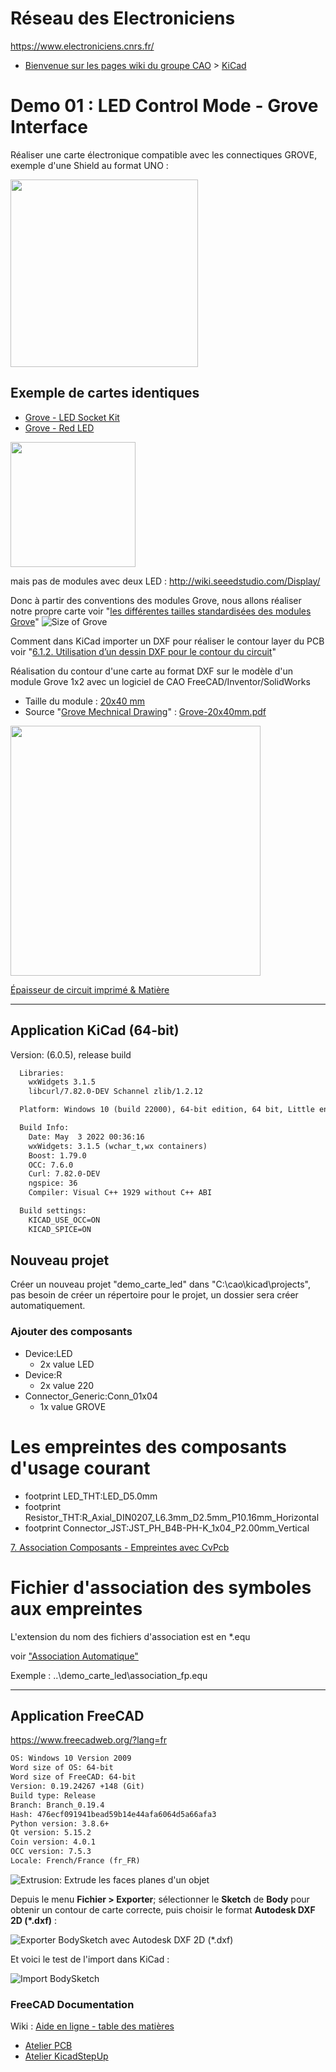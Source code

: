 
# Réseau des Electroniciens

<https://www.electroniciens.cnrs.fr/>

- [Bienvenue sur les pages wiki du groupe CAO](https://wiki.electroniciens.cnrs.fr/index.php/Le_groupe_CAO) > [KiCad](https://wiki.electroniciens.cnrs.fr/index.php/CAO_:_KICAD)

# Demo 01 : LED Control Mode - Grove Interface

Réaliser une carte électronique compatible avec les connectiques GROVE, exemple d'une Shield au format UNO :

<img src="img/shield-uno-grove.png" width="300"/>

## Exemple de cartes identiques

- [Grove - LED Socket Kit](http://wiki.seeedstudio.com/Grove-LED_Socket_Kit/)
- [Grove - Red LED](http://wiki.seeedstudio.com/Grove-Red_LED/)

<img src="img/grove_red_led.png" width="200" />

mais pas de modules avec deux LED : <http://wiki.seeedstudio.com/Display/>

Donc à partir des conventions des modules Grove, nous allons réaliser notre propre carte
voir "[les différentes tailles standardisées des modules Grove](http://wiki.seeedstudio.com/Grove_System/#size-of-grove)"
![Size of Grove](img/size_of_grove.png)

Comment dans KiCad importer un DXF pour réaliser le contour layer du PCB
voir "[6.1.2. Utilisation d’un dessin DXF pour le contour du circuit](http://docs.kicad-pcb.org/stable/fr/pcbnew.html#_creation_d_8217_un_circuit)"

Réalisation du contour d'une carte au format DXF sur le modèle d'un module Grove 1x2 avec un logiciel de CAO FreeCAD/Inventor/SolidWorks

- Taille du module : [20x40 mm](img/freecad-esquisse-pcb-20x40mm.png)
- Source "[Grove Mechnical Drawing](https://github.com/SeeedDocument/GroveSystem/tree/master/res)" : [Grove-20x40mm.pdf](https://github.com/SeeedDocument/GroveSystem/blob/master/res/Grove-40x40-SMD-horizontal/Grove-%E8%B4%B4%E7%89%87%E5%BA%A7%E5%AD%90-%E8%BA%BA.pdf)

<img src="img/grove_20x40mm.png" width="400" />

[Épaisseur de circuit imprimé & Matière](https://www.wedirekt.fr/fr/web/technologie/pcb-technologie/sp-cification/dimensions-et-mati-re.fs-1235901.html)

---

## Application KiCad (64-bit)

Version: (6.0.5), release build

```txt
  Libraries:
    wxWidgets 3.1.5
    libcurl/7.82.0-DEV Schannel zlib/1.2.12

  Platform: Windows 10 (build 22000), 64-bit edition, 64 bit, Little endian, wxMSW

  Build Info:
    Date: May  3 2022 00:36:16
    wxWidgets: 3.1.5 (wchar_t,wx containers)
    Boost: 1.79.0
    OCC: 7.6.0
    Curl: 7.82.0-DEV
    ngspice: 36
    Compiler: Visual C++ 1929 without C++ ABI

  Build settings:
    KICAD_USE_OCC=ON
    KICAD_SPICE=ON
```

## Nouveau projet

Créer un nouveau projet "demo_carte_led" dans "C:\cao\kicad\projects", pas besoin de créer un répertoire pour le projet, un dossier sera créer automatiquement.

### Ajouter des composants

- Device:LED
  - 2x value LED
- Device:R
  - 2x value 220
- Connector_Generic:Conn_01x04
  - 1x value GROVE

# Les empreintes des composants d'usage courant

- footprint LED_THT:LED_D5.0mm
- footprint Resistor_THT:R_Axial_DIN0207_L6.3mm_D2.5mm_P10.16mm_Horizontal
- footprint Connector_JST:JST_PH_B4B-PH-K_1x04_P2.00mm_Vertical

[7. Association Composants - Empreintes avec CvPcb](http://docs.kicad-pcb.org/stable/fr/cvpcb.html#_association_composants_empreintes_avec_cvpcb)

# Fichier d'association des symboles aux empreintes

L'extension du nom des fichiers d'association est en *.equ

voir ["Association Automatique"](https://docs.kicad.org/6.0/fr/cvpcb/cvpcb.html#association_automatique_ou_manuelle)

Exemple : ..\demo_carte_led\association_fp.equ

---

## Application FreeCAD

<https://www.freecadweb.org/?lang=fr>

```txt
OS: Windows 10 Version 2009
Word size of OS: 64-bit
Word size of FreeCAD: 64-bit
Version: 0.19.24267 +148 (Git)
Build type: Release
Branch: Branch_0.19.4
Hash: 476ecf091941bead59b14e44afa6064d5a66afa3
Python version: 3.8.6+
Qt version: 5.15.2
Coin version: 4.0.1
OCC version: 7.5.3
Locale: French/France (fr_FR)
```

![Extrusion: Extrude les faces planes d'un objet](img/freecad-extrusion-pcb-20x40mm.png)

Depuis le menu **Fichier > Exporter**; sélectionner le **Sketch** de **Body** pour obtenir un contour de carte correcte, puis choisir le format **Autodesk DXF 2D (*.dxf)** :

![Exporter BodySketch avec Autodesk DXF 2D (*.dxf)](img/freecad-exporter-Autodesk-DXF-2D.png)

Et voici le test de l'import dans KiCad :

![Import BodySketch](img/kicad-test-import-edge-cuts-from-dxf.png)

### FreeCAD Documentation

Wiki : [Aide en ligne - table des matières](https://wiki.freecadweb.org/Online_Help_Toc/fr)

* [Atelier PCB](https://wiki.freecadweb.org/PCB_Workbench/fr)
* [Atelier KicadStepUp](https://wiki.freecadweb.org/KicadStepUp_Workbench/fr)
